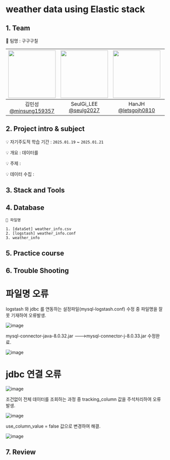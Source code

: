 # weather data using Elastic stack


## 1. Team

👥 팀명 : 구구구칠

|<img src="https://avatars.githubusercontent.com/u/87555330?v=4" width="150" height="150"/>|<img src="https://avatars.githubusercontent.com/u/55776421?v=4" width="150" height="150"/>|<img src="https://avatars.githubusercontent.com/u/71498489?v=4" width="150" height="150"/>|<img src="https://avatars.githubusercontent.com/u/82265395?v=4" width="150" height="150"/>|
|:-:|:-:|:-:|:-:|
|김민성<br/>[@minsung159357](https://github.com/minsung159357)|SeulGi_LEE<br/>[@seulg2027](https://github.com/seulg2027)|HanJH<br/>[@letsgojh0810](https://github.com/letsgojh0810)|구민지<br/>[@user0830](https://github.com/user0830)|


## 2. Project intro & subject

💡 자기주도적 학습 기간 : `2025.01.19` ~ `2025.01.21`

💡 개요 : 데이터를

💡 주제 : 

💡 데이터 수집 : 


## 3. Stack and Tools

## 4. Database

<aside>

    📁 파일명

    1. [dataSet] weather_info.csv
    2. [logstash] weather_info.conf
    3. weather_info

</aside>

## 5. Practice course



## 6. Trouble Shooting
# 파일명 오류
logstash 와 jdbc 를 연동하는 설정파일(mysql-logstash.conf) 수정 중 파일명을 잘못 기재하여 오류발생.

![image](https://github.com/user-attachments/assets/42263ffd-a0ef-479f-aaa2-bb010e9a4a7f)

mysql-connector-java-8.0.32.jar --->mysql-connector-j-8.0.33.jar 수정완료.

![image](https://github.com/user-attachments/assets/81240646-edfb-455f-9b3a-c40e00418f77)

# jdbc 연결 오류

![image](https://github.com/user-attachments/assets/40a2c384-6f9b-4392-bef9-f4f5efdfff93)

조건없이 전체 데이터를 조회하는 과정 중 tracking_column 값을 주석처리하여 오류 발생. 

![image](https://github.com/user-attachments/assets/b7d35e4a-637e-433a-a614-7ad2ee5c2df1)

use_column_value = false 값으로 변경하여 해결.

![image](https://github.com/user-attachments/assets/4b0e9883-8b4d-49c9-8fd9-961c1842629c)

## 7. Review
